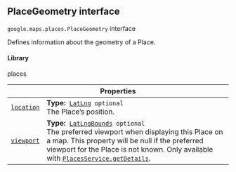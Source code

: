 
<devsite-heading text=" PlaceGeometry interface" for="PlaceGeometry" level="h2" link="" toc="" back-to-top=""><h2 id="PlaceGeometry" is-upgraded="">PlaceGeometry interface</h2></devsite-heading>
<p>
<code translate="no" dir="ltr"><span itemprop="path">google.maps.places</span>.<span itemprop="name">PlaceGeometry</span></code>
interface
</p>
<p>Defines information about the geometry of a Place.</p>
<devsite-heading text="Library" for="library_12" level="h4" link=""><h4 is-upgraded="" id="library_12">Library</h4></devsite-heading>
<p>places</p>
<div class="devsite-table-wrapper"><table class="properties responsive" summary="interface PlaceGeometry - Properties">
<thead>
<tr><th colspan="2">Properties</th>
</tr></thead>
<tbody>
<tr id="PlaceGeometry.location">
<td itemprop="property"><code translate="no" dir="ltr"><a class="secret-link" href="#PlaceGeometry.location"><span>location</span></a></code></td>
<td><div><strong>Type:</strong>&nbsp; <code translate="no" dir="ltr"><a href="LatLng.md">LatLng</a> <span class="optional-type-annotation">optional</span></code></div>
<div class="desc">The Place’s position.</div></td>
</tr>
<tr id="PlaceGeometry.viewport">
<td itemprop="property"><code translate="no" dir="ltr"><a class="secret-link" href="#PlaceGeometry.viewport"><span>viewport</span></a></code></td>
<td><div><strong>Type:</strong>&nbsp; <code translate="no" dir="ltr"><a href="LatLngBounds.md">LatLngBounds</a> <span class="optional-type-annotation">optional</span></code></div>
<div class="desc">The preferred viewport when displaying this Place on a map. This property will be null if the preferred viewport for the Place is not known. Only available with <code translate="no" dir="ltr"><a href="/maps/documentation/javascript/reference/places-service#PlacesService.getDetails">PlacesService.getDetails</a></code>.</div></td>
</tr>
</tbody>
</table></div>
<script src="replace_links.js"></script>
